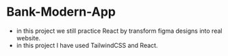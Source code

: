 # Bank-Modern-App


- in this project we still practice React by transform figma designs into real website.
- in this project I have used TailwindCSS and React.
